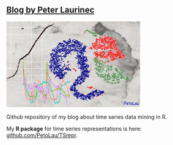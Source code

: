 ## [Blog by Peter Laurinec](https://petolau.github.io/)

<img src="images/sitelogo.png?raw=true" alt="Blog logo" width="350" height="225"/>

Github repository of my blog about time series data mining in R.

My **R package** for time series representations is here: [github.com/PetoLau/TSrepr](https://github.com/PetoLau/TSrepr).
